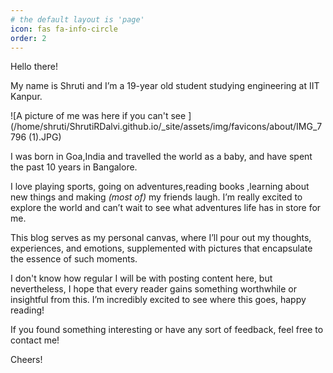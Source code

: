 ```yaml
---
# the default layout is 'page'
icon: fas fa-info-circle
order: 2
---
```


Hello there! 

My name is Shruti and I’m a 19-year old student studying engineering at IIT Kanpur.

![A picture of me was here if you can't see ](/home/shruti/ShrutiRDalvi.github.io/_site/assets/img/favicons/about/IMG_7796 (1).JPG)

I was born in Goa,India and travelled the world as a baby, and have spent the past 10 years in Bangalore.

I love playing sports, going on adventures,reading books ,learning about new things and making *(most of)* my friends laugh. I’m really excited to explore the world and can’t wait to see what adventures life has in store for me.

This blog serves as my personal canvas, where I’ll pour out my thoughts, experiences, and emotions, supplemented with pictures that encapsulate the essence of such moments.

I don't know how regular I will be with posting content here, but nevertheless, I hope that every reader gains something worthwhile or insightful from this. I’m incredibly excited to see where this goes, happy reading! 

If you found something interesting or have any sort of feedback, feel free to contact me! 

Cheers!


